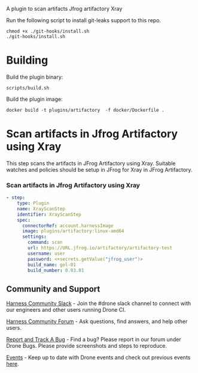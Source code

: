 A plugin to scan artifacts Jfrog artifactory Xray

Run the following script to install git-leaks support to this repo.
```
chmod +x ./git-hooks/install.sh
./git-hooks/install.sh
```

# Building

Build the plugin binary:

```text
scripts/build.sh
```

Build the plugin image:

```text
docker build -t plugins/artifactory  -f docker/Dockerfile .
```

#  Scan artifacts in Jfrog Artifactory using Xray
This step scans the artifacts in JFrog Artifactory using Xray. Suitable
watches and policies should be setup in JFrog for Xray in JFrog Artifactory.

### Scan artifacts in Jfrog Artifactory using Xray
```yaml
- step:
    type: Plugin
    name: XrayScanStep
    identifier: XrayScanStep
    spec:
      connectorRef: account.harnessImage
      image: plugins/artifactory:linux-amd64
      settings:
        command: scan
        url: https://URL.jfrog.io/artifactory/artifactory-test
        username: user
        password: <+secrets.getValue("jfrog_user")>
        build_name: gol-01
        build_number: 0.03.01
```

## Community and Support
[Harness Community Slack](https://join.slack.com/t/harnesscommunity/shared_invite/zt-y4hdqh7p-RVuEQyIl5Hcx4Ck8VCvzBw) - Join the #drone slack channel to connect with our engineers and other users running Drone CI.

[Harness Community Forum](https://community.harness.io/) - Ask questions, find answers, and help other users.

[Report and Track A Bug](https://community.harness.io/c/bugs/17) - Find a bug? Please report in our forum under Drone Bugs. Please provide screenshots and steps to reproduce. 

[Events](https://www.meetup.com/harness/) - Keep up to date with Drone events and check out previous events [here](https://www.youtube.com/watch?v=Oq34ImUGcHA&list=PLXsYHFsLmqf3zwelQDAKoVNmLeqcVsD9o).
